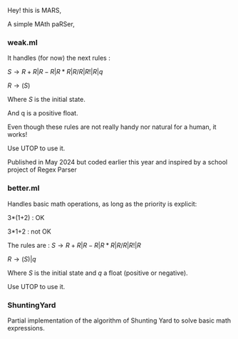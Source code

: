 Hey! this is MARS,

A simple MAth paRSer,

### weak.ml
It handles (for now) the next rules : 

$S \rightarrow R+R|R-R|R*R|R/R|R!|R|q$

$R\rightarrow (S)$

Where $S$ is the initial state.

And q is a positive float.

Even though these rules are not really handy nor natural for a human, it works!

Use UTOP to use it.

Published in May 2024 but coded earlier this year and inspired by a school project of Regex Parser

### better.ml 
Handles basic math operations, as long as the priority is explicit:

3*(1+2) : OK

3*1+2 : not OK

The rules are :
$S \rightarrow R+R|R-R|R*R|R/R|R!|R$

$R\rightarrow (S)|q$

Where $S$ is the initial state and $q$ a float (positive or negative).

Use UTOP to use it. 


### ShuntingYard

Partial implementation of the algorithm of Shunting Yard to solve basic math expressions.